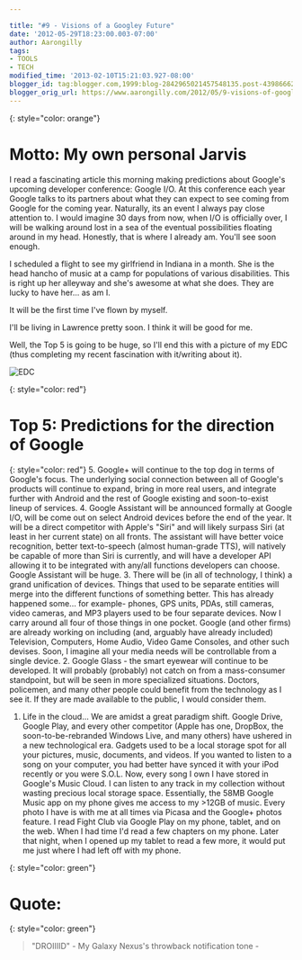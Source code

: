 ```yaml
---

title: "#9 - Visions of a Googley Future"
date: '2012-05-29T18:23:00.003-07:00'
author: Aarongilly
tags:
- TOOLS
- TECH
modified_time: '2013-02-10T15:21:03.927-08:00'
blogger_id: tag:blogger.com,1999:blog-2842965021457548135.post-4398666244644324426
blogger_orig_url: https://www.aarongilly.com/2012/05/9-visions-of-googley-future.html
---
```


{: style="color: orange"}
# Motto: My own personal Jarvis

I read a fascinating article this morning making predictions about Google's upcoming developer conference: Google I/O. At this conference each year Google talks to its partners about what they can expect to see coming from Google for the coming year. Naturally, its an event I always pay close attention to. I would imagine 30 days from now, when I/O is officially over, I will be walking around lost in a sea of the eventual possibilities floating around in my head. Honestly, that is where I already am. You'll see soon enough.

I scheduled a flight to see my girlfriend in Indiana in a month. She is the head hancho of music at a camp for populations of various disabilities. This is right up her alleyway and she's awesome at what she does. They are lucky to have her... as am I.

It will be the first time I've flown by myself.

I'll be living in Lawrence pretty soon. I think it will be good for me.

Well, the Top 5 is going to be huge, so I'll end this with a picture of my EDC (thus completing my recent fascination with it/writing about it).

![EDC](https://lh3.googleusercontent.com/pw/ACtC-3ch3SX1dE6OZYPtRmtyI127ajtTxkdAahF1-hXC6g2QA_t5XNqIYHNWnDZukUd-wrKQgeQjfiPbmQaBy4CAIHcO3MYOUrnDXSxwx04Q4jIfoGYZufOjsAn5FzL6lGUj7j7M1QG4mS0Hvsw0VLyWMJLIyA=w940-h705-no?authuser=0)

{: style="color: red"}
# Top 5: Predictions for the direction of Google
{: style="color: red"}
5. Google+ will continue to the top dog in terms of Google's focus. The underlying social connection between all of Google's products will continue to expand, bring in more real users, and integrate further with Android and the rest of Google existing and soon-to-exist lineup of services.
4. Google Assistant will be announced formally at Google I/O, will be come out on select Android devices before the end of the year. It will be a direct competitor with Apple's "Siri" and will likely surpass Siri (at least in her current state) on all fronts. The assistant will have better voice recognition, better text-to-speech (almost human-grade TTS), will natively be capable of more than Siri is currently, and will have a developer API allowing it to be integrated with any/all functions developers can choose. Google Assistant will be huge.
3. There will be (in all of technology, I think) a grand unification of devices. Things that used to be separate entities will merge into the different functions of something better. This has already happened some... for example- phones, GPS units, PDAs, still cameras, video cameras, and MP3 players used to be four separate devices. Now I carry around all four of those things in one pocket. Google (and other firms) are already working on including (and, arguably have already included) Television, Computers, Home Audio, Video Game Consoles, and other such devises. Soon, I imagine all your media needs will be controllable from a single device. 
2. Google Glass - the smart eyewear will continue to be developed. It will probably (probably) not catch on from a mass-consumer standpoint, but will be seen in more specialized situations. Doctors, policemen, and many other people could benefit from the technology as I see it. If they are made available to the public, I would consider them.
1. Life in the cloud... We are amidst a great paradigm shift. Google Drive, Google Play, and every other competitor (Apple has one, DropBox, the soon-to-be-rebranded Windows Live, and many others) have ushered in a new technological era. Gadgets used to be a local storage spot for all your pictures, music, documents, and videos. If you wanted to listen to a song on your computer, you had better have synced it with your iPod recently or you were S.O.L. Now, every song I own I have stored in Google's Music Cloud. I can listen to any track in my collection without wasting precious local storage space. Essentially, the 58MB Google Music app on my phone gives me access to my >12GB of music. Every photo I have is with me at all times via Picasa and the Google+ photos feature. I read Fight Club via Google Play on my phone, tablet, and on the web. When I had time I'd read a few chapters on my phone. Later that night, when I opened up my tablet to read a few more, it would put me just where I had left off with my phone.

{: style="color: green"}
# Quote:
{: style="color: green"}
> "DROIIIID" - My Galaxy Nexus's throwback notification tone -